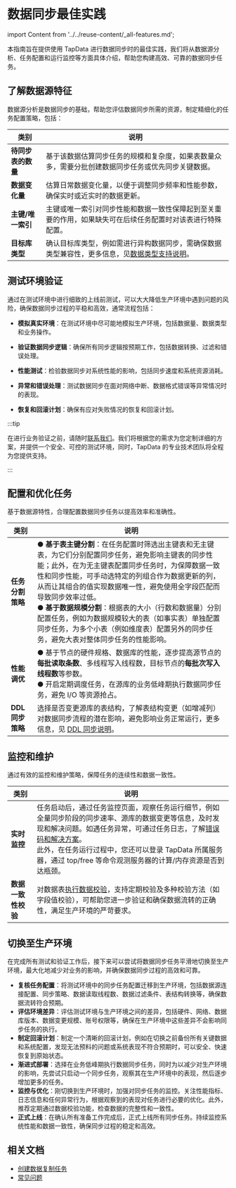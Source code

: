 # 数据同步最佳实践
import Content from '../../reuse-content/_all-features.md';

<Content />

本指南旨在提供使用 TapData 进行数据同步时的最佳实践，我们将从数据源分析、任务配置和运行监控等方面具体介绍，帮助您构建高效、可靠的数据同步任务。



## 了解数据源特征

数据源分析是数据同步的基础，帮助您评估数据同步所需的资源，制定精细化的任务配置策略，包括：

| 类别               | 说明                                                         |
| ------------------ | ------------------------------------------------------------ |
| **待同步表的数量** | 基于该数据估算同步任务的规模和复杂度，如果表数量众多，需要分批创建数据同步任务或优先同步关键数据。 |
| **数据变化量**     | 估算日常数据变化量，以便于调整同步频率和性能参数，确保实时或近实时的数据更新。 |
| **主键/唯一索引**  | 主键或唯一索引对同步性能和数据一致性保障起到至关重要的作用，如果缺失可在后续任务配置时对该表进行特殊配置。 |
| **目标库类型**     | 确认目标库类型，例如需进行异构数据同步，需确保数据类型兼容性，更多信息，见[数据类型支持说明](../../user-guide/no-supported-data-type.md)。 |

## 测试环境验证

通过在测试环境中进行细致的上线前测试，可以大大降低生产环境中遇到问题的风险，确保数据同步过程的平稳和高效，通常流程包括：

- **模拟真实环境**：在测试环境中尽可能地模拟生产环境，包括数据量、数据类型和业务操作。

- **验证数据同步逻辑**：确保所有同步逻辑按预期工作，包括数据转换、过滤和错误处理。

- **性能测试**：检验数据同步对系统性能的影响，包括同步速度和系统资源消耗。

- **异常和错误处理**：测试数据同步在面对网络中断、数据格式错误等异常情况时的表现。

- **恢复和回滚计划**：确保有应对失败情况的恢复和回滚计划。

:::tip

在进行业务验证之前，请随时[联系我们](../../appendix/support.md)。我们将根据您的需求为您定制详细的方案，并提供一个安全、可控的测试环境，同时，TapData 的专业技术团队将全程为您提供支持。

:::



## 配置和优化任务

基于数据源特性，合理配置数据同步任务以提高效率和准确性。

| 类别             | 说明                                                         |
| ---------------- | ------------------------------------------------------------ |
| **任务分割策略** | ●  **基于表主键分割**：在任务配置时筛选出主键表和无主键表，为它们分别配置同步任务，避免影响主键表的同步性能；此外，在为无主键表配置同步任务时，为保障数据一致性和同步性能，可手动选特定的列组合作为数据更新的列，从而让其组合的值实现数据唯一性，避免使用全字段匹配而导致同步效率过低。<br />●  **基于数据规模分割**：根据表的大小（行数和数据量）分别配置任务，例如为数据规模较大的表（如事实表）单独配置同步任务，为多个小表（例如维度表）配置另外的同步任务，避免大表对整体同步任务的性能影响。 |
| **性能调优**     | ●  基于节点的硬件规格、数据库的性能，逐步提高源节点的**每批读取条数**、多线程写入线程数，目标节点的**每批次写入线程数**等参数。<br />●  开启定期调度任务，在源库的业务低峰期执行数据同步任务，避免 I/O 等资源抢占。 |
| **DDL同步策略**  | 选择是否变更源库的表结构，了解表结构变更（如增减列）对数据同步流程的潜在影响，避免影响业务正常运行，更多信息，见 [DDL 同步说明](handle-schema-change.md)。 |

## 监控和维护

通过有效的监控和维护策略，保障任务的连续性和数据一致性。

| 类别               | 说明                                                         |
| ------------------ | ------------------------------------------------------------ |
| **实时监控**       | 任务启动后，通过任务监控页面，观察任务运行细节，例如全量同步阶段的同步速率、源库的数据变更等信息，及时发现和解决问题。如遇任务异常，可通过任务日志，了解[错误码和解决方案](../../administration/troubleshooting/error-code.md)。<br />此外，在任务运行过程中，您还可以登录 TapData 所属服务器，通过 top/free 等命令观测服务器的计算/内存资源是否到达瓶颈。 |
| **数据一致性校验** | 对数据表[执行数据校验](../../user-guide/verify-data.md)，支持定期校验及多种校验方法（如字段值校验），可帮助您进一步验证和确保数据流转的正确性，满足生产环境的严苛要求。 |



## 切换至生产环境

在完成所有测试和验证工作后，接下来可以尝试将数据同步任务平滑地切换至生产环境，最大化地减少对业务的影响，并确保数据同步过程的高效和可靠。

* **复核任务配置**：将测试环境中的同步任务配置迁移到生产环境，包括数据源连接配置、同步策略、数据读取线程数、数据过滤条件、表结构转换等，确保数据流转符合预期。
* **评估环境差异**：评估测试环境与生产环境之间的差异，包括硬件、网络、数据库版本、数据变更规模、账号权限等，确保在生产环境中这些差异不会影响同步任务的执行。
* **制定回滚计划**：制定一个清晰的回滚计划，例如在切换之前备份所有关键数据和系统配置，发现无法预料的问题或系统表现不符合预期时，可以安全、快速恢复到原始状态。
* **渐进式部署**：选择在业务低峰期执行数据同步任务，同时为以减少对生产环境的影响，先尝试只启动一个同步任务，观察其在生产环境中的表现，然后逐步增加更多的任务。
* **监控与优化**：刚切换到生产环境时，加强对同步任务的监控。关注性能指标、日志信息和任何异常行为，根据观察到的表现对任务进行必要的优化。此外，推荐定期通过数据校验功能，检查数据的完整性和一致性。
* **正式上线**：在确认所有准备工作完成后，正式上线所有同步任务。持续监控系统性能和数据一致性，确保同步过程的稳定和高效。

## 相关文档

* [创建数据复制任务](../../user-guide/copy-data/README.md)
* [常见问题](../../faq/README.md)